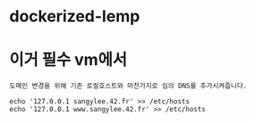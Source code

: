 # dockerized-lemp

# 이거 필수 vm에서
```
도메인 변경을 위해 기존 로컬호스트와 마찬가지로 임의 DNS를 추가시켜줍니다.

echo '127.0.0.1 sangylee.42.fr' >> /etc/hosts
echo '127.0.0.1 www.sangylee.42.fr' >> /etc/hosts
```
